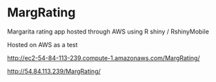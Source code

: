 # MargRating
Margarita rating app hosted through AWS using R shiny / RshinyMobile

Hosted on AWS as a test

http://ec2-54-84-113-239.compute-1.amazonaws.com/MargRating/

http://54.84.113.239/MargRating/